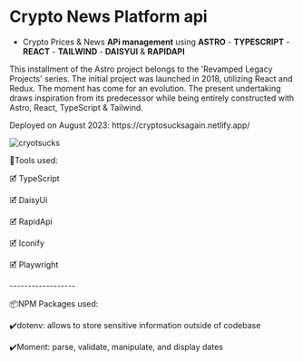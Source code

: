 # Crypto News Platform api
- Crypto Prices & News **APi management** using **ASTRO** - **TYPESCRIPT** - **REACT** - **TAILWIND** - **DAISYUI** & **RAPIDAPI** 
<p>This installment of the Astro project belongs to the 'Revamped Legacy Projects' series. The initial project was launched in 2018, utilizing React and Redux. The moment has come for an evolution. The present undertaking draws inspiration from its predecessor while being entirely constructed with Astro, React, TypeScript & Tailwind.</p>
<p> Deployed on August 2023: https://cryptosucksagain.netlify.app/</p>

![cryotsucks](https://github.com/VicThorMetaNode/Astro-CryptoSucks/assets/98230162/8af65c40-39c2-4da1-a61a-3cba55589c7d)

<p>🧰Tools used:</p>
<p>🗹 TypeScript</p>
<p>🗹 DaisyUi</p>
<p>🗹 RapidApi</p>
<p>🗹 Iconify</p>
<p>🗹 Playwright</p>
<p>------------------</p>
<p>📦NPM Packages used:</p>
<p>✔️dotenv: allows to store sensitive information outside of codebase</p>
<p>✔️Moment: parse, validate, manipulate, and display dates</p>
